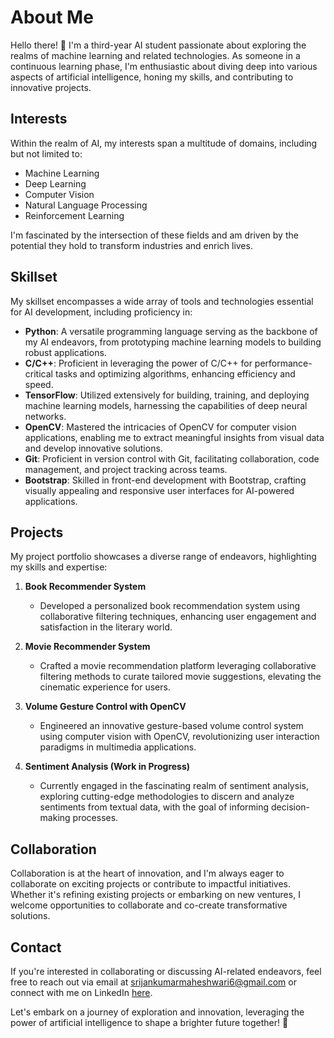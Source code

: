# About Me

Hello there! 👋 I'm a third-year AI student passionate about exploring the realms of machine learning and related technologies. As someone in a continuous learning phase, I'm enthusiastic about diving deep into various aspects of artificial intelligence, honing my skills, and contributing to innovative projects.

## Interests

Within the realm of AI, my interests span a multitude of domains, including but not limited to:

- Machine Learning
- Deep Learning
- Computer Vision
- Natural Language Processing
- Reinforcement Learning

I'm fascinated by the intersection of these fields and am driven by the potential they hold to transform industries and enrich lives.

## Skillset

My skillset encompasses a wide array of tools and technologies essential for AI development, including proficiency in:

- **Python**: A versatile programming language serving as the backbone of my AI endeavors, from prototyping machine learning models to building robust applications.
- **C/C++**: Proficient in leveraging the power of C/C++ for performance-critical tasks and optimizing algorithms, enhancing efficiency and speed.
- **TensorFlow**: Utilized extensively for building, training, and deploying machine learning models, harnessing the capabilities of deep neural networks.
- **OpenCV**: Mastered the intricacies of OpenCV for computer vision applications, enabling me to extract meaningful insights from visual data and develop innovative solutions.
- **Git**: Proficient in version control with Git, facilitating collaboration, code management, and project tracking across teams.
- **Bootstrap**: Skilled in front-end development with Bootstrap, crafting visually appealing and responsive user interfaces for AI-powered applications.

## Projects

My project portfolio showcases a diverse range of endeavors, highlighting my skills and expertise:

1. **Book Recommender System**
   - Developed a personalized book recommendation system using collaborative filtering techniques, enhancing user engagement and satisfaction in the literary world.

2. **Movie Recommender System**
   - Crafted a movie recommendation platform leveraging collaborative filtering methods to curate tailored movie suggestions, elevating the cinematic experience for users.

3. **Volume Gesture Control with OpenCV**
   - Engineered an innovative gesture-based volume control system using computer vision with OpenCV, revolutionizing user interaction paradigms in multimedia applications.

4. **Sentiment Analysis (Work in Progress)**
   - Currently engaged in the fascinating realm of sentiment analysis, exploring cutting-edge methodologies to discern and analyze sentiments from textual data, with the goal of informing decision-making processes.

## Collaboration

Collaboration is at the heart of innovation, and I'm always eager to collaborate on exciting projects or contribute to impactful initiatives. Whether it's refining existing projects or embarking on new ventures, I welcome opportunities to collaborate and co-create transformative solutions.

## Contact

If you're interested in collaborating or discussing AI-related endeavors, feel free to reach out via email at [srijankumarmaheshwari6@gmail.com](mailto:your.email@example.com) or connect with me on LinkedIn [here](https://www.linkedin.com/in/srijan-kumar-maheshwari-2425b6226/).

Let's embark on a journey of exploration and innovation, leveraging the power of artificial intelligence to shape a brighter future together! 🚀
